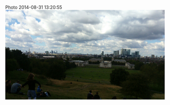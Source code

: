 <!--
title: Photo 2014-08-31 13:20:55
date: Sun Aug 31 2014 14:20:55 GMT+0100 (British Summer Time)
tags: view,london,greenwich,observatory
-->
Photo 2014-08-31 13:20:55
![](96259302217-0.jpg)
